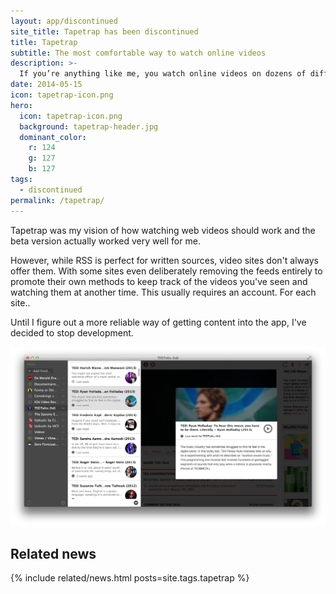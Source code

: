 ```yaml
---
layout: app/discontinued
site_title: Tapetrap has been discontinued
title: Tapetrap
subtitle: The most comfortable way to watch online videos
description: >- 
  If you’re anything like me, you watch online videos on dozens of different websites. I want to keep up with new content and easily browse clips from any site with a feed.
date: 2014-05-15
icon: tapetrap-icon.png
hero: 
  icon: tapetrap-icon.png
  background: tapetrap-header.jpg
  dominant_color: 
    r: 124
    g: 127
    b: 127
tags:
  - discontinued
permalink: /tapetrap/
---
```


Tapetrap was my vision of how watching web videos should work and the beta version actually worked very well for me.

However, while RSS is perfect for written sources, video sites don't always offer them. With some sites even deliberately removing the feeds entirely to promote their own methods to keep track of the videos you've seen and watching them at another time. This usually requires an account. For each site..

Until I figure out a more reliable way of getting content into the app, I've decided to stop development.

![Screenshot of Tapetrap streaming a video](/assets/img/app/tapetrap-ss-browse.jpg)

## Related news

{% include related/news.html posts=site.tags.tapetrap %}
